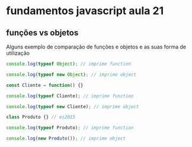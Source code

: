 # fundamentos javascript aula 21
## funções vs objetos

Alguns exemplo de comparação de funções e objetos e as suas forma de utilização

```javascript
console.log(typeof Object); // imprime function

console.log(typeof new Object); // imprime object

const Cliente = function() {}

console.log(typeof Cliente); // imprime function

console.log(typeof new Cliente); // imprime object

class Produto {} // es2015

console.log(typeof Produto); // imprime function

console.log(new Produto()); // imprime object
```